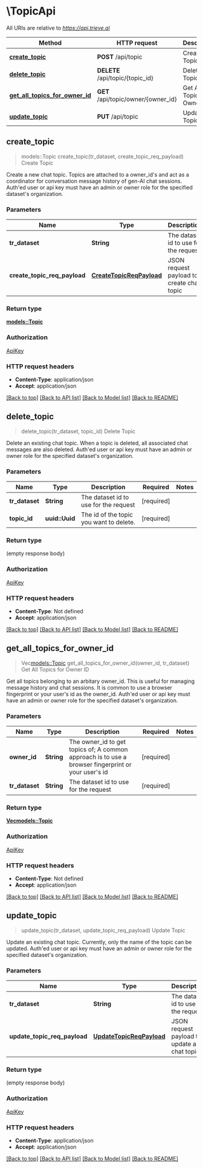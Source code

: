# \TopicApi

All URIs are relative to *https://api.trieve.ai*

Method | HTTP request | Description
------------- | ------------- | -------------
[**create_topic**](TopicApi.md#create_topic) | **POST** /api/topic | Create Topic
[**delete_topic**](TopicApi.md#delete_topic) | **DELETE** /api/topic/{topic_id} | Delete Topic
[**get_all_topics_for_owner_id**](TopicApi.md#get_all_topics_for_owner_id) | **GET** /api/topic/owner/{owner_id} | Get All Topics for Owner ID
[**update_topic**](TopicApi.md#update_topic) | **PUT** /api/topic | Update Topic



## create_topic

> models::Topic create_topic(tr_dataset, create_topic_req_payload)
Create Topic

Create a new chat topic. Topics are attached to a owner_id's and act as a coordinator for conversation message history of gen-AI chat sessions. Auth'ed user or api key must have an admin or owner role for the specified dataset's organization.

### Parameters


Name | Type | Description  | Required | Notes
------------- | ------------- | ------------- | ------------- | -------------
**tr_dataset** | **String** | The dataset id to use for the request | [required] |
**create_topic_req_payload** | [**CreateTopicReqPayload**](CreateTopicReqPayload.md) | JSON request payload to create chat topic | [required] |

### Return type

[**models::Topic**](Topic.md)

### Authorization

[ApiKey](../README.md#ApiKey)

### HTTP request headers

- **Content-Type**: application/json
- **Accept**: application/json

[[Back to top]](#) [[Back to API list]](../README.md#documentation-for-api-endpoints) [[Back to Model list]](../README.md#documentation-for-models) [[Back to README]](../README.md)


## delete_topic

> delete_topic(tr_dataset, topic_id)
Delete Topic

Delete an existing chat topic. When a topic is deleted, all associated chat messages are also deleted. Auth'ed user or api key must have an admin or owner role for the specified dataset's organization.

### Parameters


Name | Type | Description  | Required | Notes
------------- | ------------- | ------------- | ------------- | -------------
**tr_dataset** | **String** | The dataset id to use for the request | [required] |
**topic_id** | **uuid::Uuid** | The id of the topic you want to delete. | [required] |

### Return type

 (empty response body)

### Authorization

[ApiKey](../README.md#ApiKey)

### HTTP request headers

- **Content-Type**: Not defined
- **Accept**: application/json

[[Back to top]](#) [[Back to API list]](../README.md#documentation-for-api-endpoints) [[Back to Model list]](../README.md#documentation-for-models) [[Back to README]](../README.md)


## get_all_topics_for_owner_id

> Vec<models::Topic> get_all_topics_for_owner_id(owner_id, tr_dataset)
Get All Topics for Owner ID

Get all topics belonging to an arbitary owner_id. This is useful for managing message history and chat sessions. It is common to use a browser fingerprint or your user's id as the owner_id. Auth'ed user or api key must have an admin or owner role for the specified dataset's organization.

### Parameters


Name | Type | Description  | Required | Notes
------------- | ------------- | ------------- | ------------- | -------------
**owner_id** | **String** | The owner_id to get topics of; A common approach is to use a browser fingerprint or your user's id | [required] |
**tr_dataset** | **String** | The dataset id to use for the request | [required] |

### Return type

[**Vec<models::Topic>**](Topic.md)

### Authorization

[ApiKey](../README.md#ApiKey)

### HTTP request headers

- **Content-Type**: Not defined
- **Accept**: application/json

[[Back to top]](#) [[Back to API list]](../README.md#documentation-for-api-endpoints) [[Back to Model list]](../README.md#documentation-for-models) [[Back to README]](../README.md)


## update_topic

> update_topic(tr_dataset, update_topic_req_payload)
Update Topic

Update an existing chat topic. Currently, only the name of the topic can be updated. Auth'ed user or api key must have an admin or owner role for the specified dataset's organization.

### Parameters


Name | Type | Description  | Required | Notes
------------- | ------------- | ------------- | ------------- | -------------
**tr_dataset** | **String** | The dataset id to use for the request | [required] |
**update_topic_req_payload** | [**UpdateTopicReqPayload**](UpdateTopicReqPayload.md) | JSON request payload to update a chat topic | [required] |

### Return type

 (empty response body)

### Authorization

[ApiKey](../README.md#ApiKey)

### HTTP request headers

- **Content-Type**: application/json
- **Accept**: application/json

[[Back to top]](#) [[Back to API list]](../README.md#documentation-for-api-endpoints) [[Back to Model list]](../README.md#documentation-for-models) [[Back to README]](../README.md)

